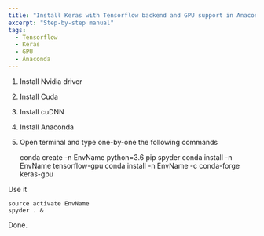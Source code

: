 ```yaml
---
title: "Install Keras with Tensorflow backend and GPU support in Anaconda"
excerpt: "Step-by-step manual"
tags:
  - Tensorflow
  - Keras
  - GPU
  - Anaconda
---
```


1. Install Nvidia driver
2. Install Cuda
3. Install cuDNN
4. Install Anaconda
5. Open terminal and type one-by-one the following commands

    conda create -n EnvName python=3.6 pip spyder
    conda install -n EnvName tensorflow-gpu
    conda install -n EnvName -c conda-forge keras-gpu


Use it

    source activate EnvName
    spyder . &

Done.